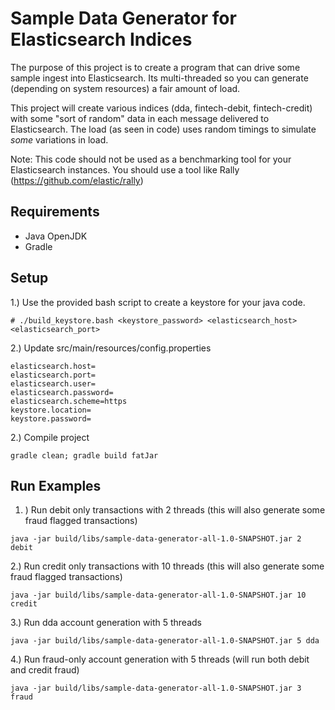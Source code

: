 # Sample Data Generator for Elasticsearch Indices
The purpose of this project is to create a program that can drive some sample ingest into Elasticsearch.
Its multi-threaded so you can generate (depending on system resources) a fair amount of load.

This project will create various indices (dda, fintech-debit, fintech-credit) with some "sort of random" data in each message delivered to Elasticsearch.  The load (as seen in code) uses random timings to simulate _some_ variations in load.

Note: This code should not be used as a benchmarking tool for your Elasticsearch instances. You should use a tool like Rally (https://github.com/elastic/rally)

## Requirements
* Java OpenJDK
* Gradle

## Setup 
1.) Use the provided bash script to create a keystore for your java code.  
```
# ./build_keystore.bash <keystore_password> <elasticsearch_host> <elasticsearch_port>
```
2.) Update src/main/resources/config.properties
```
elasticsearch.host=
elasticsearch.port=
elasticsearch.user=
elasticsearch.password=
elasticsearch.scheme=https
keystore.location=
keystore.password=
```
2.) Compile project
```
gradle clean; gradle build fatJar
```

## Run Examples
1. ) Run debit only transactions with 2 threads (this will also generate some fraud flagged transactions)
```
java -jar build/libs/sample-data-generator-all-1.0-SNAPSHOT.jar 2 debit
```
2.) Run credit only transactions with 10 threads (this will also generate some fraud flagged transactions)
```
java -jar build/libs/sample-data-generator-all-1.0-SNAPSHOT.jar 10 credit
```
3.) Run dda account generation with 5 threads 
```
java -jar build/libs/sample-data-generator-all-1.0-SNAPSHOT.jar 5 dda
```
4.) Run fraud-only account generation with 5 threads (will run both debit and credit fraud)
```
java -jar build/libs/sample-data-generator-all-1.0-SNAPSHOT.jar 3 fraud
``` 
